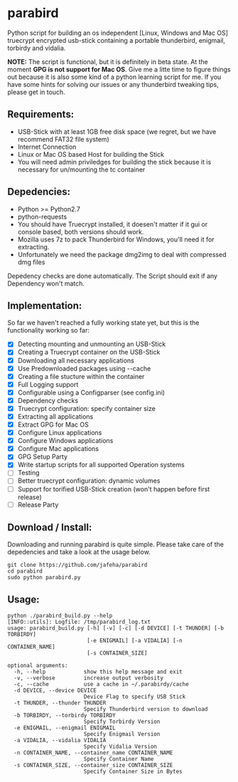 parabird
========

Python script for building an os independent [Linux, Windows and Mac OS] truecrypt encrypted usb-stick containing a portable thunderbird, enigmail, torbirdy and vidalia.

**NOTE:** The script is functional, but it is definitely in beta state. At the moment **GPG is not support for Mac OS**. Give me a litte time to figure things out because it is also some kind of a python learning script for me. If you have some hints for solving our issues or any thunderbird tweaking tips, please get in touch. 

Requirements:
-------------

* USB-Stick with at least 1GB free disk space (we regret, but we have recommend FAT32 file system)
* Internet Connection
* Linux or Mac OS based Host for building the Stick
* You will need admin priviledges for building the stick because it is necessary for un/mounting the tc container

Depedencies:
------------

* Python >= Python2.7
* python-requests
* You should have Truecrypt installed, it doesen't matter if it gui or console based, both versions should work.
* Mozilla uses 7z to pack Thunderbird for Windows, you'll need it for extracting. 
* Unfortunately we need the package dmg2img to deal with compressed dmg files

Depedency checks are done automatically. The Script should exit if any Dependency won't match.

Implementation:
---------------
So far we haven't reached a fully working state yet, but this is the functionality working so far:

- [x] Detecting mounting and unmounting an USB-Stick  
- [x] Creating a Truecrypt container on the USB-Stick
- [x] Downloading all necessary applications
- [x] Use Predownloaded packages using --cache
- [x] Creating a file stucture within the container
- [x] Full Logging support
- [x] Configurable using a Configparser (see config.ini)
- [x] Dependency checks
- [x] Truecrypt configuration: specify container size
- [x] Extracting all applications
- [x] Extract GPG for Mac OS
- [x] Configure Linux applications
- [x] Configure Windows applications
- [x] Configure Mac applications
- [x] GPG Setup Party
- [x] Write startup scripts for all supported Operation systems
- [ ] Testing
- [ ] Better truecrypt configuration: dynamic volumes
- [ ] Support for torified USB-Stick creation (won't happen before first release)
- [ ] Release Party

Download / Install:
-------------------
Downloading and running parabird is quite simple. Please take care of the depedencies and take a look at the usage below.

```
git clone https://github.com/jafeha/parabird
cd parabird
sudo python parabird.py
```

Usage:
------

```
python ./parabird_build.py --help
[INFO::utils]: Logfile: /tmp/parabird_log.txt
usage: parabird_build.py [-h] [-v] [-c] [-d DEVICE] [-t THUNDER] [-b TORBIRDY]
                         [-e ENIGMAIL] [-a VIDALIA] [-n CONTAINER_NAME]
                         [-s CONTAINER_SIZE]

optional arguments:
  -h, --help            show this help message and exit
  -v, --verbose         increase output verbosity
  -c, --cache           use a cache in ~/.parabirdy/cache
  -d DEVICE, --device DEVICE
                        Device Flag to specify USB Stick
  -t THUNDER, --thunder THUNDER
                        Specify Thunderbird version to download
  -b TORBIRDY, --torbirdy TORBIRDY
                        Specify Torbirdy Version
  -e ENIGMAIL, --enigmail ENIGMAIL
                        Specify Enigmail Version
  -a VIDALIA, --vidalia VIDALIA
                        Specify Vidalia Version
  -n CONTAINER_NAME, --container_name CONTAINER_NAME
                        Specify Container Name
  -s CONTAINER_SIZE, --container_size CONTAINER_SIZE
                        Specify Container Size in Bytes
```
